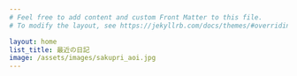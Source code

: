 ```yaml
---
# Feel free to add content and custom Front Matter to this file.
# To modify the layout, see https://jekyllrb.com/docs/themes/#overriding-theme-defaults

layout: home
list_title: 最近の日記
image: /assets/images/sakupri_aoi.jpg
---
```





